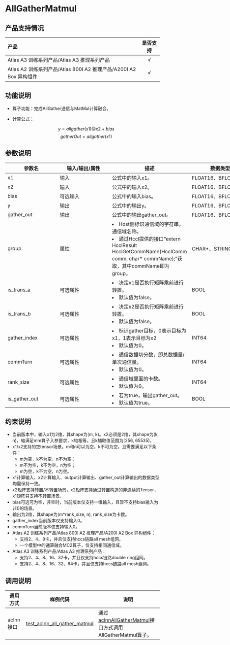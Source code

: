 # AllGatherMatmul

## 产品支持情况

| 产品                                                         | 是否支持 |
| :----------------------------------------------------------- | :------: |
| <term>Atlas A3 训练系列产品/Atlas A3 推理系列产品</term>     |    √     |
| <term>Atlas A2 训练系列产品/Atlas 800I A2 推理产品/A200I A2 Box 异构组件</term> |    √     |

## 功能说明


- 算子功能：完成AllGather通信与MatMul计算融合。
- 计算公式：

    $$
    y=allgather(x1)@x2+bias
    $$
    $$
    gatherOut=allgather(x1)
    $$
## 参数说明


<table style="undefined;table-layout: fixed; width: 1576px"><colgroup>
  <col style="width: 170px">
  <col style="width: 170px">
  <col style="width: 200px">
  <col style="width: 200px">
  <col style="width: 170px">
  </colgroup>
  <thead>
    <tr>
      <th>参数名</th>
      <th>输入/输出/属性</th>
      <th>描述</th>
      <th>数据类型</th>
      <th>数据格式</th>
    </tr></thead>
  <tbody>
    <tr>
      <td>x1</td>
      <td>输入</td>
      <td>公式中的输入x1。</td>
      <td>FLOAT16、BFLOAT16</td>
      <td>ND</td>
    </tr>
    <tr>
      <td>x2</td>
      <td>输入</td>
      <td>公式中的输入x2。</td>
      <td>FLOAT16、BFLOAT16</td>
      <td>ND</td>
    </tr>
    <tr>
      <td>bias</td>
      <td>可选输入</td>
      <td>公式中的输入bias。</td>
      <td>FLOAT16、BFLOAT16</td>
      <td>ND</td>
    </tr>
    <tr>
      <td>y</td>
      <td>输出</td>
      <td>公式中的输出y。</td>
      <td>FLOAT16、BFLOAT16</td>
      <td>ND</td>
    </tr>
    <tr>
      <td>gather_out</td>
      <td>输出</td>
      <td>公式中的输出gather_out。</td>
      <td>FLOAT16、BFLOAT16</td>
      <td>ND</td>
    </tr>
    <tr>
      <td>group</td>
      <td>属性</td>
      <td><li>Host侧标识通信域的字符串，通信域名称。</li><li>通过Hccl提供的接口“extern HcclResult HcclGetCommName(HcclComm comm, char* commName);”获取，其中commName即为group。</li></td>
      <td>CHAR*、STRING</td>
      <td>-</td>
    </tr>
    <tr>
      <td>is_trans_a</td>
      <td>可选属性</td>
      <td><li>决定x1是否执行矩阵乘前进行转置。</li><li>默认值为false。</li></td>
      <td>BOOL</td>
      <td>-</td>
    </tr>
    <tr>
      <td>is_trans_b</td>
      <td>可选属性</td>
      <td><li>决定x2是否执行矩阵乘前进行转置。</li><li>默认值为false。</li></td>
      <td>BOOL</td>
      <td>-</td>
    </tr>
    <tr>
      <td>gather_index</td>
      <td>可选属性</td>
      <td><li>标识gather目标，0表示目标为x1，1表示目标为x2</li><li>默认值为0。</li></td>
      <td>INT64</td>
      <td>-</td>
    </tr>
    <tr>
      <td>commTurn</td>
      <td>可选属性</td>
      <td><li>通信数据切分数，即总数据量/单次通信量。</li><li>默认值为0。</li></td>
      <td>INT64</td>
      <td>-</td>
    </tr>
    <tr>
      <td>rank_size</td>
      <td>可选属性</td>
      <td><li>通信域里面的卡数。</li><li>默认值为0。</li></td>
      <td>INT64</td>
      <td>-</td>
    </tr>
    <tr>
      <td>is_gather_out</td>
      <td>可选属性</td>
      <td><li>若为true，输出gather_out。</li><li>默认值为true。</li></td>
      <td>BOOL</td>
      <td>-</td>
    </tr>
  </tbody></table>

## 约束说明
* 当前版本中，输入x1为2维，其shape为(m, k)。x2必须是2维，其shape为(k, n)，轴满足mm算子入参要求，k轴相等，且k轴取值范围为[256, 65535)。
* x1/x2支持的空tensor场景，m和n可以为空，k不可为空，且需要满足以下条件：
    * m为空，k不为空，n不为空；
    * m不为空，k不为空，n为空；
    * m为空，k不为空，n为空。
* x1计算输入、x2计算输入、output计算输出、gather_out计算输出的数据类型均需保持一致。
* x2矩阵支持转置/不转置场景，x2矩阵支持通过转置构造的非连续的Tensor，x1矩阵只支持不转置场景。
* bias可选可为空，非空时，当前版本仅支持一维输入，且暂不支持bias输入为非0的场景。
* 输出为2维，其shape为(m*rank_size, n), rank_size为卡数。
* gather_index当前版本仅支持输入0。
* commTurn当前版本仅支持输入0。
* <term>Atlas A2 训练系列产品/Atlas 800I A2 推理产品/A200I A2 Box 异构组件</term>：
    * 支持2、4、8卡，并且仅支持hccs链路all mesh组网。
    * 一个模型中的通算融合MC2算子，仅支持相同通信域。
* <term>Atlas A3 训练系列产品/Atlas A3 推理系列产品</term>：
    * 支持2、4、8、16、32卡，并且仅支持hccs链路double ring组网。
    * 支持2、4、8、16、32、64卡，并且仅支持hccs链路all mesh组网。
## 调用说明


| 调用方式   | 样例代码           | 说明                                         |
| ---------------- | --------------------------- | --------------------------------------------------- |
| aclnn接口  | [test_aclnn_all_gather_matmul](./examples/test_aclnn_all_gather_matmul.cpp) | 通过[aclnnAllGatherMatmul](./docs/aclnnAllGatherMatmul.md)接口方式调用AllGatherMatmul算子。 |

